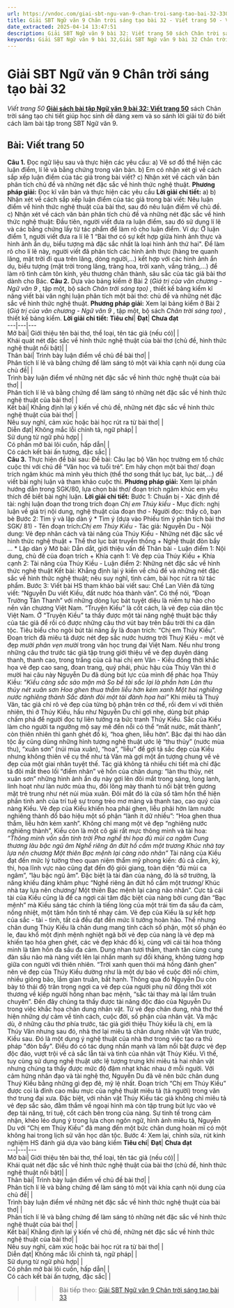 ```yaml
---
url: https://vndoc.com/giai-sbt-ngu-van-9-chan-troi-sang-tao-bai-32-330318
title: Giải SBT Ngữ văn 9 Chân trời sáng tạo bài 32 - Viết trang 50 - VnDoc.com
date_extracted: 2025-04-14 13:47:51
description: Giải SBT Ngữ văn 9 bài 32: Viết trang 50 sách Chân trời sáng tạo có đáp án chi tiết cho các bạn cùng tham khảo.
keywords: Giải SBT Ngữ văn 9 bài 32,Giải SBT Ngữ văn 9 bài 32 Chân trời sáng tạo,Giải sách bài tập Ngữ văn CTST lớp 9,Ngữ văn lớp 9 Chân trời sáng tạo,giải bài tập ngữ văn lớp 9,bài Viết trang 50,giải SBT ngữ văn 9 CTST trang 50
---
```


# Giải SBT Ngữ văn 9 Chân trời sáng tạo bài 32
 _Viết trang 50_
**[Giải sách bài tập Ngữ văn 9 bài 32: Viết trang 50](<https://vndoc.com/giai-sbt-ngu-van-9-chan-troi-sang-tao-bai-32-330318>)** sách Chân trời sáng tạo chi tiết giúp học sinh dễ dàng xem và so sánh lời giải từ đó biết cách làm bài tập trong SBT Ngữ văn 9.
## **Bài: Viết trang 50**
**Câu 1.** Đọc ngữ liệu sau và thực hiện các yêu cầu:
a\) Vẽ sơ đồ thể hiện các luận điểm, lí lẽ và bằng chứng trong văn bản.
b\) Em có nhận xét gì về cách sắp xếp luận điểm của tác giả trong bài viết?
c\) Nhận xét về cách văn bản phân tích chủ đề và những nét đặc sắc về hình thức nghệ thuật.
**Phương pháp giải:**
Đọc kĩ văn bản và thực hiện các yêu cầu
**Lời giải chi tiết:**
a\)
b\) Nhận xét về cách sắp xếp luận điểm của tác giả trong bài viết: Nêu luận điểm về hình thức nghệ thuật của bài thơ, sau đó nêu luận điểm về chủ đề.
c\) Nhận xét về cách văn bản phân tích chủ đề và những nét đặc sắc về hình thức nghệ thuật: Đầu tiên, người viết đưa ra luận điểm, sau đó sử dụng lí lẽ và các bằng chứng lấy từ tác phẩm để làm rõ cho luận điểm. Ví dụ: Ở luận điểm 1, người viết đưa ra lí lẽ 1 “Bài thơ có sự kết hợp giữa hình ảnh thực và hình ảnh ẩn dụ, biểu tượng mà đặc sắc nhất là loại hình ảnh thứ hai". Để làm rõ cho lí lẽ này, người viết đã phân tích các hình ảnh thực \(hàng tre quanh lăng, mặt trời đi qua trên lăng, dòng người,...\) kết hợp với các hình ảnh ẩn dụ, biểu tượng \(mặt trời trong lăng, tràng hoa, trời xanh, vầng trăng,...\) để làm rõ tình cảm tôn kính, yêu thương chân thành, sâu sắc của tác giả bài thơ dành cho Bác.
**Câu 2.** Dựa vào bảng kiểm ở Bài 2 \(_Giá trị của văn chương - Ngữ văn 9_ , tập một, bộ sách _Chân trời sáng tạo\)_ , thiết kế bảng kiểm kĩ năng viết bài văn nghị luận phân tích một bài thơ: chủ đề và những nét đặc sắc về hình thức nghệ thuật.
**Phương pháp giải:**
Xem lại bảng kiểm ở Bài 2 \(_Giá trị của văn chương - Ngữ văn 9_ , tập một, bộ sách _Chân trời sáng tạo\)_ , thiết kế bảng kiểm.
**Lời giải chi tiết:**
**Tiêu chí**| **Đạt**| **Chưa đạt**  
---|---|---  
Mở bài| Giới thiệu tên bài thơ, thể loại, tên tác giả \(nếu có\)| |   
Khái quát nét đặc sắc về hình thức nghệ thuật của bài thơ \(chủ đề, hình thức nghệ thuật nổi bật\)| |   
Thân bài| Trình bày luận điểm về chủ đề bài thơ| |   
Phân tích lí lẽ và bằng chứng để làm sáng tỏ một vài khía cạnh nội dung của chủ đề| |   
Trình bày luận điểm về những nét đặc sắc về hình thức nghệ thuật của bài thơ| |   
Phân tích lí lẽ và bằng chứng để làm sáng tỏ những nét đặc sắc về hình thức nghệ thuật của bài thơ| |   
Kết bài| Khẳng định lại ý kiến về chủ đề, những nét đặc sắc về hình thức nghệ thuật của bài thơ| |   
Nêu suy nghĩ, cảm xúc hoặc bài học rút ra từ bài thơ| |   
Diễn đạt| Không mắc lỗi chính tả, ngữ pháp| |   
Sử dụng từ ngữ phù hợp| |   
Có phần mở bài lôi cuốn, hấp dẫn| |   
Có cách kết bài ấn tượng, đặc sắc| |   
**Câu 3.** Thực hiện đề bài sau:
Đề bài: Câu lạc bộ Văn học trường em tổ chức cuộc thi với chủ đề “Văn học và tuổi trẻ”. Em hãy chọn một bài thơ/ đoạn trích ngâm khúc mà mình yêu thích \(thể thơ song thất lục bát, lục bát,...\) để viết bài nghị luận và tham khảo cuộc thi.
**Phương pháp giải:**
Xem lại phần hướng dẫn trong SGK/80, lựa chọn bài thơ/ đoạn trích ngâm khúc em yêu thích để biết bài nghị luận.
**Lời giải chi tiết:**
Bước 1: Chuẩn bị
\- Xác định đề tài: nghị luận đoạn thơ trong trích đoạn _Chị em Thúy kiều_
\- Mục đích: nghị luận về giá trị nội dung, nghệ thuật của đoạn thơ
\- Người đọc: thầy cô, bạn bè
Bước 2: Tìm ý và lập dàn ý
\* Tìm ý \(dựa vào Phiếu tìm ý phân tích bài thơ SGK/ 81\)
\- Tên đoạn trích:_Chị em Thúy Kiều_
\- Tác giả: Nguyễn Du
\- Nội dung: Vẻ đẹp nhân cách và tài năng của Thúy Kiều
\- Những nét đặc sắc về hình thức nghệ thuật
\+ Thể thơ lục bát truyền thống
\+ Nghệ thuật đòn bẩy
…
\* Lập dàn ý
Mở bài: Dẫn dắt, giới thiệu vấn đề
Thân bài
\- Luận điểm 1: Nội dung, chủ đề của đoạn trích
\+ Khía cạnh 1: Vẻ đẹp của Thúy Kiều
\+ Khía cạnh 2: Tài năng của Thúy Kiều
\- Luận điểm 2: Những nét đặc sắc về hình thức nghệ thuật
Kết bài: Khẳng định lại ý kiến về chủ đề và những nét đặc sắc về hình thức nghệ thuật; nêu suy nghĩ, tình cảm, bài học rút ra từ tác phẩm.
Bước 3: Viết bài
HS tham khảo bài viết sau:
Chế Lan Viên đã từng viết: “Nguyễn Du viết Kiều, đất nước hóa thành văn”. Có thể nói, “Đoạn Trường Tân Thanh” với những dòng lục bát tuyệt diệu là niềm tự hào cho nền văn chương Việt Nam. “Truyện Kiều” là cốt cách, là vẻ đẹp của dân tộc Việt Nam. Ở “Truyện Kiều” ta thấy được một tài năng nghệ thuật bậc thầy của tác giả để rồi có được những câu thơ vút bay trên bầu trời thi ca dân tộc. Tiêu biểu cho ngòi bút tài năng ấy là đoạn trích: “Chị em Thúy Kiều”. Đoạn trích đã miêu tả được nét đẹp sắc nước hương trời Thuý Kiều - một vẻ đẹp _mười phân vẹn mười_ trong văn học trung đại Việt Nam.
Nếu như trong những câu thơ trước tác giả tập trung giới thiệu về vẻ đẹp duyên dáng thanh, thanh cao, trong trắng của cả hai chị em Vân - Kiều đồng thời khắc họa vẻ đẹp cao sang, đoan trang, quý phái, phúc hậu của Thúy Vân thì ở mười hai câu này Nguyễn Du đã dùng bút lực của mình để phác họa Thúy Kiều:
_“Kiều càng sắc sảo mặn mà_
 _So bề tài sắc lại là phần hơn_
 _Làn thu thủy nét xuân sơn_
 _Hoa ghen thua thắm liễu hờn kém xanh_
 _Một hai nghiêng nước nghiêng thành_
 _Sắc đành đòi một tài đành họa hai”_
Khi miêu tả Thuý Vân, tác giả chỉ rõ vẻ đẹp của từng bộ phận trên cơ thể, rồi đem ví với thiên nhiên, thì ở Thúy Kiều, hầu như Nguyễn Du chỉ gợi nhẹ, dùng bút pháp chấm phá để người đọc tự liên tưởng ra bức tranh Thúy Kiều. Sắc của Kiều làm cho người ta ngưỡng mộ say mê đến nỗi có thể “mất nước, mất thành”, còn thiên nhiên thì ganh ghét đố kị, “hoa ghen, liễu hờn”. Bậc đại thi hào dân tộc ấy cũng dùng những hình tượng nghệ thuật ước lệ “thu thủy” \(nước mùa thu\), “xuân sơn” \(núi mùa xuân\), “hoa”, “liễu” để gợi tả sắc đẹp của Kiều nhưng không thiên về cụ thể như tả Vân mà gợi một ấn tượng chung về vẻ đẹp của một giai nhân tuyệt thế. Tác giả không tả nhiều chi tiết mà chỉ đặc tả đôi mắt theo lối “điểm nhãn” vẽ hồn của chân dung: “làn thu thủy, nét xuân sơn” những hình ảnh ẩn dụ này gợi lên đôi mắt trong sáng, long lanh, linh hoạt như làn nước mùa thu, đôi lông mày thanh tú nổi bật trên gương mặt trẻ trung như nét núi mùa xuân. Đôi mắt đó là cửa sổ tâm hồn thể hiện phần tinh anh của trí tuệ sự trong trẻo mơ màng và thanh tao, cao quý của nàng Kiều. Vẻ đẹp của Kiều khiến hoa phải ghen, liễu phải hờn làm nước nghiêng thành đổ báo hiệu một số phận “lành ít dữ nhiều”: “Hoa ghen thua thắm, liễu hờn kém xanh”.
Không chỉ mang một vẻ đẹp “nghiêng nước nghiêng thành”, Kiều còn là một cô gái rất mực thông minh và tài hoa:
_“Thông minh vốn sẵn tính trời_
 _Pha nghề thi họa đủ mùi ca ngâm_
 _Cung thương làu bậc ngũ âm_
 _Nghề riêng ăn đứt hồ cầm một trương_
 _Khúc nhà tay lựa nên chương_
_Một thiên Bạc mệnh lại càng não nhân”_
Tài năng của Kiều đạt đến mức lý tưởng theo quan niệm thẩm mỹ phong kiến: đủ cả cầm, kỳ, thi, họa lĩnh vực nào cũng đạt đến độ giỏi giang, toàn diện “đủ mùi ca ngâm”, “làu bậc ngũ âm”. Đặc biệt là tài đàn của nàng, đó là sở trường, là năng khiếu đáng khâm phục “Nghề riêng ăn đứt hồ cầm một trương/ Khúc nhà tay lựa nên chương/ Một thiên Bạc mệnh lại càng não nhân”. Cực tả cái tài của Kiều cũng là để ca ngợi cái tâm đặc biệt của nàng bởi cung đàn “Bạc mệnh” mà Kiều sáng tác chính là tiếng lòng của một trái tim đa sầu đa cảm, nồng nhiệt, một tâm hồn tinh tế nhạy cảm. Vẻ đẹp của Kiều là sự kết hợp của sắc - tài - tình, tất cả đều đạt đến mức lí tưởng hoàn hảo. Thế nhưng chân dung Thúy Kiều là chân dung mang tính cách số phận, một số phận éo le, đau khổ một định mệnh nghiệt ngã bởi vẻ đẹp của nàng là vẻ đẹp mà khiến tạo hóa ghen ghét, các vẻ đẹp khác đố kị, cùng với cái tài hoa thông minh là tâm hồn đa sầu đa cảm. Dung nhan tươi thắm, thanh tân cùng cung đàn sầu não mà nàng viết lên lại nhấn mạnh sự đối kháng, không tương hợp giữa con người với thiên nhiên. “Trời xanh quen thói má hồng đánh ghen” nên vẻ đẹp của Thúy Kiều dường như là một dự báo về cuộc đời nổi chìm, nhiều giông bão, lắm gian truân, bất hạnh. Thông qua đó Nguyễn Du còn bày tỏ thái độ trân trọng ngợi ca vẻ đẹp của người phụ nữ đồng thời xót thương về kiếp người hồng nhan bạc mệnh, “sắc tài thay mà lại lắm truân chuyên”.
Đến đây chúng ta thấy được tài năng độc đáo của Nguyễn Du trong việc khắc họa chân dung nhân vật. Từ vẻ đẹp chân dung, nhà thơ thể hiện những dự cảm về tính cách, cuộc đời, số phận của nhân vật. Và mặc dù, ở những câu thơ phía trước, tác giả giới thiệu Thúy kiều là chị, em là Thúy Vân nhưng sau đó, nhà thơ lại miêu tả chân dung nhân vật Vân trước, Kiều sau. Đó là một dụng ý nghệ thuật của nhà thơ trong việc tạo ra thủ pháp "đòn bẩy". Điều đó có tác dụng nhấn mạnh và làm nổi bật được vẻ đẹp độc đáo, vượt trội về cả sắc lẫn tài và tình của nhân vật Thúy Kiều. Vì thế, tuy cùng sử dụng nghệ thuật ước lệ tượng trưng khi miêu tả hai nhân vật nhưng chúng ta thấy được mức độ đậm nhạt khác nhau ở mỗi người.
Với cảm hứng nhân đạo và tài nghệ thơ, Nguyễn Du đã vẽ nên bức chân dung Thuý Kiều bằng những gì đẹp đẽ, mỹ lệ nhất. Đoạn trích “Chị em Thúy Kiều” được coi là đỉnh cao mẫu mực của nghệ thuật miêu tả \(tả người\) trong văn thơ trung đại xưa. Đặc biệt, với nhân vật Thúy Kiều tác giả không chỉ miêu tả vẻ đẹp sắc sảo, đằm thắm về ngoại hình mà còn tập trung bút lực vào vẻ đẹp tài năng, trí tuệ, cốt cách bên trong của nàng. Sự tinh tế trong cảm nhận, khéo léo dụng ý trong lựa chọn ngôn ngữ, hình ảnh miêu tả, Nguyễn Du với “Chị em Thúy Kiều” đã mang đến một bức chân dung hoàn mĩ có một không hai trong lịch sử văn học dân tộc.
Bước 4: Xem lại, chỉnh sửa, rút kinh nghiệm
HS đánh giá dựa vào bảng kiểm
**Tiêu chí**| **Đạt**| **Chưa đạt**  
---|---|---  
Mở bài| Giới thiệu tên bài thơ, thể loại, tên tác giả \(nếu có\)| |   
Khái quát nét đặc sắc về hình thức nghệ thuật của bài thơ \(chủ đề, hình thức nghệ thuật nổi bật\)| |   
Thân bài| Trình bày luận điểm về chủ đề bài thơ| |   
Phân tích lí lẽ và bằng chứng để làm sáng tỏ một vài khía cạnh nội dung của chủ đề| |   
Trình bày luận điểm về những nét đặc sắc về hình thức nghệ thuật của bài thơ| |   
Phân tích lí lẽ và bằng chứng để làm sáng tỏ những nét đặc sắc về hình thức nghệ thuật của bài thơ| |   
Kết bài| Khẳng định lại ý kiến về chủ đề, những nét đặc sắc về hình thức nghệ thuật của bài thơ| |   
Nêu suy nghĩ, cảm xúc hoặc bài học rút ra từ bài thơ| |   
Diễn đạt| Không mắc lỗi chính tả, ngữ pháp| |   
Sử dụng từ ngữ phù hợp| |   
Có phần mở bài lôi cuốn, hấp dẫn| |   
Có cách kết bài ấn tượng, đặc sắc| |   
>>> Bài tiếp theo: [Giải SBT Ngữ văn 9 Chân trời sáng tạo bài 33](<https://vndoc.com/giai-sbt-ngu-van-9-chan-troi-sang-tao-bai-33-330319>)
